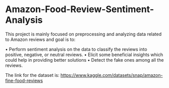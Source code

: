 # Amazon-Food-Review-Sentiment-Analysis

This project is mainly focused on preprocessing and analyzing data related to Amazon reviews and goal is to:

•	Perform sentiment analysis on the data to classify the reviews into positive, negative, or neutral reviews.
•	Elicit some beneficial insights which could help in providing better solutions
•	Detect the fake ones among all the reviews.

The link for the dataset is: https://www.kaggle.com/datasets/snap/amazon-fine-food-reviews
